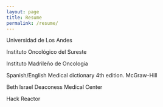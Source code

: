 ```yaml
---
layout: page
title: Resume
permalink: /resume/
---
```



Universidad de Los Andes

Instituto Oncológico del Sureste

Instituto Madrileño de Oncología

Spanish/English Medical dictionary 4th edition. McGraw-Hill

Beth Israel Deaconess Medical Center

Hack Reactor

